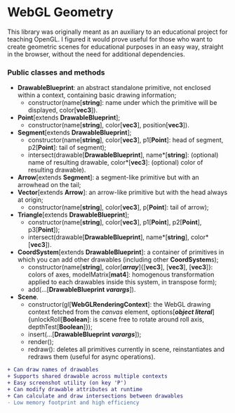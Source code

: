 # WebGL Geometry
This library was originally meant as an auxiliary to an educational project for teaching OpenGL. I figured it would prove useful for those who want to create geometric scenes for educational purposes in an easy way, straight in the browser, without the need for additional dependencies.

### Public classes and methods

- **DrawableBlueprint**: an abstract standalone primitive, not enclosed within a context, containing basic drawing information;
    - constructor(name[**string**]: name under which the primitive will be displayed, color[**vec3**]).
- **Point**[extends **DrawableBlueprint**];
    - constructor(name[**string**], color[**vec3**], position[**vec3**]).    
- **Segment**[extends **DrawableBlueprint**];
    - constructor(name[**string**], color[**vec3**], p1[**Point**]: head of segment, p2[**Point**]: tail of segment);
    - intersect(drawable[**DrawableBlueprint**], name*[**string**]: (optional) name of resulting drawable, color*[**vec3**]: (optional) color of resulting drawable).    
- **Arrow**[extends **Segment**]: a segment-like primitive but with an arrowhead on the tail;
- **Vector**[extends **Arrow**]: an arrow-like primitive but with the head always at origin;
    - constructor(name[**string**], color[**vec3**], p[**Point**]: tail of arrow);
- **Triangle**[extends **DrawableBlueprint**];
    - constructor(name[**string**], color[**vec3**], p1[**Point**], p2[**Point**], p3[**Point**]);
    - intersect(drawable[**DrawableBlueprint**], name*[**string**], color*[**vec3**]).   
- **CoordSystem**[extends **DrawableBlueprint**]: a container of primitives in which you can add other drawables (including other **CoordSystem**s);
    - constructor(name[**string**], color[**_array_**]{[**vec3**], [**vec3**], [**vec3**]}: colors of axes, modelMatrix[**mat4**]: homogenous transformation applied to each drawables inside this system, in transpose form);
    - add(...[**DrawableBlueprint _varargs_**]).   
- **Scene**.
    - constructor(gl[**WebGLRenderingContext**]: the WebGL drawing context fetched from the _canvas_ element, options[**_object literal_**]{unlockRoll[**Boolean**]: is scene free to rotate around roll axis, depthTest[**Boolean**]});
    - insert(...[**DrawableBlueprint _varargs_**]);
    - render();
    - redraw(): deletes all primitives currently in scene, reinstantiates and redraws them (useful for async operations).
    
```diff
+ Can draw names of drawables
+ Supports shared drawable across multiple contexts
+ Easy screenshot utility (on key 'P')
+ Can modify drawable attributes at runtime
+ Can calculate and draw intersections between drawables
- Low memory footprint and high efficiency
```
